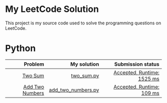 # My LeetCode Solution

This project is my source code used to solve the programming questions on LeetCode.


# Python

| Problem | My solution | Submission status |
|--------:|------------:|------------------:|
| [Two Sum](https://leetcode.com/problems/two-sum/) | [two_sum.py](/python/two_sum.py) | [Accepted, Runtime: 1525 ms](https://leetcode.com/submissions/detail/113175364/)
| [Add Two Numbers](https://leetcode.com/problems/add-two-numbers/) | [add_two_numbers.py](/python/add_two_numbers.py) | [Accepted, Runtime: 109 ms](https://leetcode.com/submissions/detail/113324226/) |
